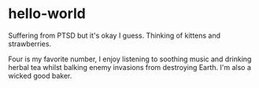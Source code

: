 # hello-world
Suffering from PTSD but it's okay I guess. Thinking of kittens and strawberries.

Four is my favorite number, I enjoy listening to soothing music and drinking herbal tea whilst balking enemy invasions from destroying Earth. I'm also a wicked good baker. 
